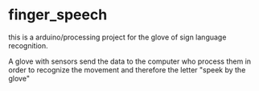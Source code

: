 finger_speech
=============

this is a arduino/processing project for the glove of sign language recognition.

A glove with sensors send the data to the computer who process them in order to  recognize the movement 
and therefore the letter "speek by the glove"
